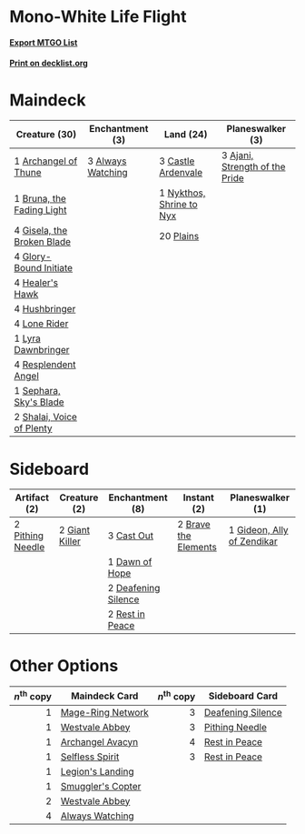 # Mono-White Life Flight

#### [Export MTGO List](../collection/Mono-White%20Life%20Flight/Mono-White%20Life%20Flight.txt)
#### [Print on decklist.org](http://decklist.org/?deckmain=3%09Ajani,%20Strength%20of%20the%20Pride%0A3%09Always%20Watching%0A1%09Archangel%20of%20Thune%0A1%09Bruna,%20the%20Fading%20Light%0A3%09Castle%20Ardenvale%0A4%09Gisela,%20the%20Broken%20Blade%0A4%09Glory-Bound%20Initiate%0A4%09Healer's%20Hawk%0A4%09Hushbringer%0A4%09Lone%20Rider%0A1%09Lyra%20Dawnbringer%0A1%09Nykthos,%20Shrine%20to%20Nyx%0A20%09Plains%0A4%09Resplendent%20Angel%0A1%09Sephara,%20Sky's%20Blade%0A2%09Shalai,%20Voice%20of%20Plenty&deckside=2%09Brave%20the%20Elements%0A3%09Cast%20Out%0A1%09Dawn%20of%20Hope%0A2%09Deafening%20Silence%0A2%09Giant%20Killer%0A1%09Gideon,%20Ally%20of%20Zendikar%0A2%09Pithing%20Needle%0A2%09Rest%20in%20Peace)
# Maindeck

|                                            Creature (30)                                            |                                      Enchantment (3)                                       |                                             Land (24)                                             |                                            Planeswalker (3)                                             |
|-----------------------------------------------------------------------------------------------------|--------------------------------------------------------------------------------------------|---------------------------------------------------------------------------------------------------|---------------------------------------------------------------------------------------------------------|
|1 [Archangel of Thune](http://gatherer.wizards.com/Pages/Card/Details.aspx?multiverseid=438574)      |3 [Always Watching](http://gatherer.wizards.com/Pages/Card/Details.aspx?multiverseid=456527)|3 [Castle Ardenvale](http://gatherer.wizards.com/Pages/Card/Details.aspx?multiverseid=473200)      |3 [Ajani, Strength of the Pride](http://gatherer.wizards.com/Pages/Card/Details.aspx?multiverseid=466756)|
|1 [Bruna, the Fading Light](http://gatherer.wizards.com/Pages/Card/Details.aspx?multiverseid=414304) |                                                                                            |1 [Nykthos, Shrine to Nyx](http://gatherer.wizards.com/Pages/Card/Details.aspx?multiverseid=373713)|                                                                                                         |
|4 [Gisela, the Broken Blade](http://gatherer.wizards.com/Pages/Card/Details.aspx?multiverseid=414319)|                                                                                            |20 [Plains](http://gatherer.wizards.com/Pages/Card/Details.aspx?multiverseid=439856)               |                                                                                                         |
|4 [Glory-Bound Initiate](http://gatherer.wizards.com/Pages/Card/Details.aspx?multiverseid=426718)    |                                                                                            |                                                                                                   |                                                                                                         |
|4 [Healer's Hawk](http://gatherer.wizards.com/Pages/Card/Details.aspx?multiverseid=452764)           |                                                                                            |                                                                                                   |                                                                                                         |
|4 [Hushbringer](http://gatherer.wizards.com/Pages/Card/Details.aspx?multiverseid=472980)             |                                                                                            |                                                                                                   |                                                                                                         |
|4 [Lone Rider](http://gatherer.wizards.com/Pages/Card/Details.aspx?multiverseid=414324)              |                                                                                            |                                                                                                   |                                                                                                         |
|1 [Lyra Dawnbringer](http://gatherer.wizards.com/Pages/Card/Details.aspx?multiverseid=442914)        |                                                                                            |                                                                                                   |                                                                                                         |
|4 [Resplendent Angel](http://gatherer.wizards.com/Pages/Card/Details.aspx?multiverseid=447170)       |                                                                                            |                                                                                                   |                                                                                                         |
|1 [Sephara, Sky's Blade](http://gatherer.wizards.com/Pages/Card/Details.aspx?multiverseid=466790)    |                                                                                            |                                                                                                   |                                                                                                         |
|2 [Shalai, Voice of Plenty](http://gatherer.wizards.com/Pages/Card/Details.aspx?multiverseid=442923) |                                                                                            |                                                                                                   |                                                                                                         |


# Sideboard

|                                       Artifact (2)                                        |                                      Creature (2)                                       |                                       Enchantment (8)                                        |                                          Instant (2)                                          |                                          Planeswalker (1)                                           |
|-------------------------------------------------------------------------------------------|-----------------------------------------------------------------------------------------|----------------------------------------------------------------------------------------------|-----------------------------------------------------------------------------------------------|-----------------------------------------------------------------------------------------------------|
|2 [Pithing Needle](http://gatherer.wizards.com/Pages/Card/Details.aspx?multiverseid=129526)|2 [Giant Killer](http://gatherer.wizards.com/Pages/Card/Details.aspx?multiverseid=472976)|3 [Cast Out](http://gatherer.wizards.com/Pages/Card/Details.aspx?multiverseid=426710)         |2 [Brave the Elements](http://gatherer.wizards.com/Pages/Card/Details.aspx?multiverseid=389450)|1 [Gideon, Ally of Zendikar](http://gatherer.wizards.com/Pages/Card/Details.aspx?multiverseid=401897)|
|                                                                                           |                                                                                         |1 [Dawn of Hope](http://gatherer.wizards.com/Pages/Card/Details.aspx?multiverseid=452758)     |                                                                                               |                                                                                                     |
|                                                                                           |                                                                                         |2 [Deafening Silence](http://gatherer.wizards.com/Pages/Card/Details.aspx?multiverseid=472972)|                                                                                               |                                                                                                     |
|                                                                                           |                                                                                         |2 [Rest in Peace](http://gatherer.wizards.com/Pages/Card/Details.aspx?multiverseid=442021)    |                                                                                               |                                                                                                     |


# Other Options

|*n*<sup>th</sup> copy|                                       Maindeck Card                                        |*n*<sup>th</sup> copy|                                       Sideboard Card                                       |
|--------------------:|--------------------------------------------------------------------------------------------|--------------------:|--------------------------------------------------------------------------------------------|
|                    1|[Mage-Ring Network](http://gatherer.wizards.com/Pages/Card/Details.aspx?multiverseid=398533)|                    3|[Deafening Silence](http://gatherer.wizards.com/Pages/Card/Details.aspx?multiverseid=472972)|
|                    1|[Westvale Abbey](http://gatherer.wizards.com/Pages/Card/Details.aspx?multiverseid=410049)   |                    3|[Pithing Needle](http://gatherer.wizards.com/Pages/Card/Details.aspx?multiverseid=129526)   |
|                    1|[Archangel Avacyn](http://gatherer.wizards.com/Pages/Card/Details.aspx?multiverseid=409741) |                    4|[Rest in Peace](http://gatherer.wizards.com/Pages/Card/Details.aspx?multiverseid=442021)    |
|                    1|[Selfless Spirit](http://gatherer.wizards.com/Pages/Card/Details.aspx?multiverseid=414332)  |                    3|[Rest in Peace](http://gatherer.wizards.com/Pages/Card/Details.aspx?multiverseid=442021)    |
|                    1|[Legion's Landing](http://gatherer.wizards.com/Pages/Card/Details.aspx?multiverseid=435173) |                     |                                                                                            |
|                    1|[Smuggler's Copter](http://gatherer.wizards.com/Pages/Card/Details.aspx?multiverseid=417808)|                     |                                                                                            |
|                    2|[Westvale Abbey](http://gatherer.wizards.com/Pages/Card/Details.aspx?multiverseid=410049)   |                     |                                                                                            |
|                    4|[Always Watching](http://gatherer.wizards.com/Pages/Card/Details.aspx?multiverseid=456527)  |                     |                                                                                            |

